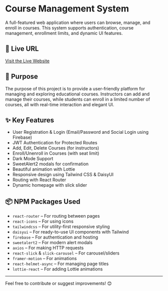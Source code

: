 # Course Management System

A full-featured web application where users can browse, manage, and enroll in courses. This system supports authentication, course management, enrollment limits, and dynamic UI features.

## 🔗 Live URL

[Visit the Live Website](https://poetic-seahorse-95884c.netlify.app/)

## 🎯 Purpose

The purpose of this project is to provide a user-friendly platform for managing and exploring educational courses. Instructors can add and manage their courses, while students can enroll in a limited number of courses, all with real-time interaction and elegant UI.

## ✨ Key Features

- User Registration & Login (Email/Password and Social Login using Firebase)
- JWT Authentication for Protected Routes
- Add, Edit, Delete Courses (for instructors)
- Enroll/Unenroll in Courses (with seat limit)
- Dark Mode Support
- SweetAlert2 modals for confirmation
- Beautiful animation with Lottie
- Responsive design using Tailwind CSS & DaisyUI
- Routing with React Router
- Dynamic homepage with slick slider

## 📦 NPM Packages Used

- `react-router` – For routing between pages  
- `react-icons` – For using icons  
- `tailwindcss` – For utility-first responsive styling  
- `daisyui` – For ready-to-use UI components with Tailwind  
- `firebase` – For authentication and hosting  
- `sweetalert2` – For modern alert modals  
- `axios` – For making HTTP requests  
- `react-slick` & `slick-carousel` – For carousel/sliders  
- `framer-motion` – For animations  
- `react-helmet-async` – For managing page titles  
- `lottie-react` – For adding Lottie animations  

---

Feel free to contribute or suggest improvements! 😊
